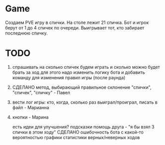 # Game

Создаем PVE игру в спички. На столе лежит 21 спичка. Бот и игрок берут от 1 до 4 спичек по очереди. Выигрывает тот, кто забирает последнюю спичку.


# TODO 

1. спрашивать на сколько спичек будем играть и сколько можно будет брать за ход
    для этого надо изменить логику бота и добавить команду для изменения правил игры (после раунда)
2. СДЕЛАНО метод, выбирающий правильное склонение "спички", "спичек", "спичку" - Павел
3. вести лог игры: кто, когда, сколько раз выиграл/проиграл, писать в файл - Марианна
4. кнопки - Марина


    есть идеи для улучшения?
        подсказки 
            помощь друга - "я бы взял 3 спички в этом ходу"
        СДЕЛАНО ошибочность бота с какой-то вероятностью
        графики статистики верных/неверных ходов
    
    
